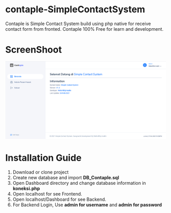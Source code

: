 # contaple-SimpleContactSystem
Contaple is Simple Contact System build using php native for receive contact form from fronted. Contaple 100% Free for learn and development.

# ScreenShoot
 <img src="https://raw.githubusercontent.com/wafarifki/contaple-SimpleContactSystem/main/SS.png">
 
# Installation Guide
1. Download or clone project
2. Create new database and import <b>DB_Contaple.sql</b>
3. Open Dashboard directory and change database information in <b>koneksi.php</b>
4. Open localhost for see Frontend.
5. Open localhost/Dashboard for see Backend.
6. For Backend Login, Use <b>admin for username</b> and <b>admin for password</b>
